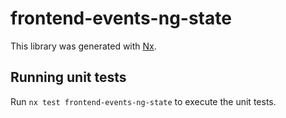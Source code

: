 # frontend-events-ng-state

This library was generated with [Nx](https://nx.dev).

## Running unit tests

Run `nx test frontend-events-ng-state` to execute the unit tests.
